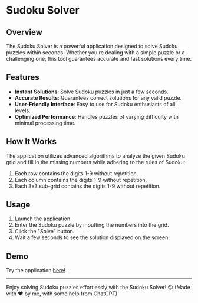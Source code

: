 # Sudoku Solver

## Overview

The Sudoku Solver is a powerful application designed to solve Sudoku puzzles within seconds. Whether you're dealing with a simple puzzle or a challenging one, this tool guarantees accurate and fast solutions every time.

## Features

- **Instant Solutions**: Solve Sudoku puzzles in just a few seconds.
- **Accurate Results**: Guarantees correct solutions for any valid puzzle.
- **User-Friendly Interface**: Easy to use for Sudoku enthusiasts of all levels.
- **Optimized Performance**: Handles puzzles of varying difficulty with minimal processing time.

## How It Works

The application utilizes advanced algorithms to analyze the given Sudoku grid and fill in the missing numbers while adhering to the rules of Sudoku:

1. Each row contains the digits 1-9 without repetition.
2. Each column contains the digits 1-9 without repetition.
3. Each 3x3 sub-grid contains the digits 1-9 without repetition.

## Usage

1. Launch the application.
2. Enter the Sudoku puzzle by inputting the numbers into the grid.
3. Click the "Solve" button.
4. Wait a few seconds to see the solution displayed on the screen.

## Demo

Try the application [here!](https://sudoku-solver-24ax.onrender.com/).

---

Enjoy solving Sudoku puzzles effortlessly with the Sudoku Solver! 😉
(Made with ❤ by me, with some help from ChatGPT)
